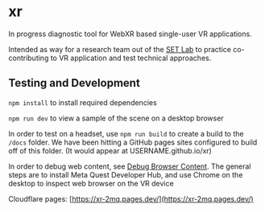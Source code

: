 # xr
In progress diagnostic tool for WebXR based single-user VR applications.

Intended as way for a research team out of the [SET Lab](https://setlab.soe.ucsc.edu/about/) to practice co-contributing to VR application and test technical approaches.

## Testing and Development
`npm install` to install required dependencies

`npm run dev` to view a sample of the scene on a desktop browser

In order to test on a headset, use `npm run build` to create a build to the `/docs` folder. We have been hitting a GitHub pages sites configured to build off of this folder. (It would appear at USERNAME.github.io/xr)

In order to debug web content, see [Debug Browser Content](https://developer.oculus.com/documentation/web/browser-remote-debugging/). The general steps are to install Meta Quest Developer Hub, and use Chrome on the desktop to inspect web browser on the VR device


Cloudflare pages:
[https://xr-2mq.pages.dev/](https://xr-2mq.pages.dev/)
